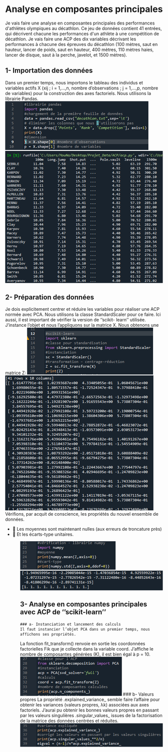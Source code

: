 # Analyse en composantes principales
Je vais faire une analyse en composantes principales des performances d'athlètes olympiques au décathlon.
Ce jeu de données contient 41 entrées, qui décrivent chacune les performances d'un athlète à une compétition de décathlon. Je vais faire une ACP des dix variables décrivant les performances à chacune des épreuves du décathlon (100 mètres, saut en hauteur, lancer de poids, saut en hauteur, 400 mètres, 110 mètres haies, lancer de disque, saut à la perche, javelot, et 1500 mètres).

## 1- Importation des données
Dans un premier temps, nous importons le tableau des individus et variables actifs X (xij ; i =    1,…,n, nombre d’observations ; j = 1,…,p, nombre de variables) pour la construction des axes factoriels. Nous utilisons la librairie Pandas.
<img src="https://github.com/mouna0404/ACP/blob/4ceb5ec471e8ed1517822d43562d18b835922031/imgs/1.png">
<img src="https://github.com/mouna0404/ACP/blob/4ceb5ec471e8ed1517822d43562d18b835922031/imgs/2.png">
## 2- Préparation des données
Je dois explicitement centrer et réduire les variables pour réaliser une ACP normée avec PCA. Nous utilisons la classe StandardScaler pour ce faire. Ici aussi, il est important de vérifier la version de ‘’scikit- learn’’ utilisée.
 J’instance l’objet et nous l’appliquons sur la matrice X. Nous obtenons une matrice Z:
 <img src="https://github.com/mouna0404/ACP/blob/4ceb5ec471e8ed1517822d43562d18b835922031/imgs/3.png">
 <img src="https://github.com/mouna0404/ACP/blob/4ceb5ec471e8ed1517822d43562d18b835922031/imgs/4.png">
 Vérifions, par acquit de conscience, les propriétés du nouvel ensemble de données. 
 <ul>
  <li>	Les moyennes sont maintenant nulles (aux erreurs de troncature près) </li>
  <li>	Et les écarts-type unitaires.</li>
  <ul>
 <img src="https://github.com/mouna0404/ACP/blob/4ceb5ec471e8ed1517822d43562d18b835922031/imgs/5.png">
<img src="https://github.com/mouna0404/ACP/blob/4ceb5ec471e8ed1517822d43562d18b835922031/imgs/6.png">

## 3-	Analyse en composantes principales avec ACP de ‘’scikit-learn’’
    ### a- Instanciation et lancement des calculs
    Il faut instancier l’objet PCA dans un premier temps, nous affichons ses propriétés.
La fonction fit_transform() renvoie en sortie les coordonnées factorielles Fik que je collecte dans la variable coord. J’affiche le nombre de composantes générées (K), il est bien égal à p = 10.
<img src="https://github.com/mouna0404/ACP/blob/4ceb5ec471e8ed1517822d43562d18b835922031/imgs/7.png">
    ###  b-	Valeurs propres
La propriété .explained_variance_ semble faire l’affaire pour obtenir les variances (valeurs propres, λk) associées aux axes factoriels.
J’aurai pu obtenir les bonnes valeurs propres en passant par les valeurs singulières .singular_values_ issues de la factorisation de la matrice des données centrées et réduites.
    <img src="https://github.com/mouna0404/ACP/blob/4ceb5ec471e8ed1517822d43562d18b835922031/imgs/8.png">


